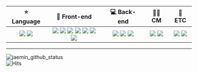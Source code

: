 | ⭐ Language | 🎨 Front-end | 💻 Back-end | 👨‍💻 CM | 🌻 ETC |
|:---:|:---:|:---:|:---:|:---:|
|<img src="https://img.shields.io/badge/Javascript-F7DF1E?style=flat&logo=javascript&logoColor=292929"> <img src="https://img.shields.io/badge/Typescript-3178C6?style=flat&logo=typescript&logoColor=white">|<img src="https://img.shields.io/badge/HTML5-E34F26?style=flat&logo=html5&logoColor=white"/> <img src="https://img.shields.io/badge/CSS3-1572B6?style=flat&logo=css3&logoColor=white"/> <img src="https://img.shields.io/badge/React-61DAFB?style=flat&logo=react&logoColor=black"> <img src="https://img.shields.io/badge/Next.js-000000?style=flat&logo=Next.js&logoColor=white"/> <img src="https://img.shields.io/badge/styled components-DB7093?style=flat&logo=styled-components&logoColor=white"/> <img src="https://img.shields.io/badge/SCSS-CC6699?style=flat&logo=Sass&logoColor=white"/> <img src="https://img.shields.io/badge/Tailwind CSS-06B6D4?style=flat&logo=Tailwind CSS&logoColor=white"/> | <img src="https://img.shields.io/badge/Node.js-339933?style=flat&logo=Node.js&logoColor=white"/> <img src="https://img.shields.io/badge/Nest-DB7093?style=flat&logo=nestjs&logoColor=BD081C"/> <img src="https://img.shields.io/badge/AWS-232F3E?style=flat&logo=amazonaws&logoColor=white"/> | <img src="https://img.shields.io/badge/Git-F05032?style=flat&logo=git&logoColor=white"/> <img src="https://img.shields.io/badge/GitHub-181717?style=flat&logo=GitHub&logoColor=white"/> | <img src="https://img.shields.io/badge/GraphQL-E10098?style=flat&logo=Graphql&logoColor=white"/> <img src="https://img.shields.io/badge/mysql-4479A1?style=flat&logo=mysql&logoColor=white">|
---
<img src="https://github-readme-stats.vercel.app/api?username=jaemin96&show_icons=true&theme=dracula" alt="jaemin_github_status" />
<div>
  <img src="https://hits.seeyoufarm.com/api/count/incr/badge.svg?url=https%3A%2F%2Fgithub.com%2Fjaemin96%2Fhit-counter&count_bg=%2378A7B6&title_bg=%23555555&icon=&icon_color=%23E7E7E7&title=hits&edge_flat=false" alt="Hits" />
</div>
